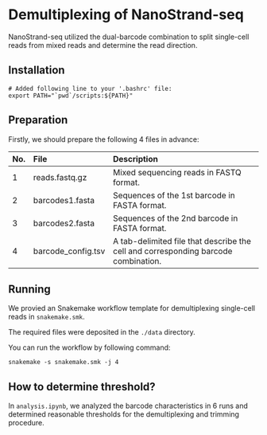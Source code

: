 # Demultiplexing of NanoStrand-seq

NanoStrand-seq utilized the dual-barcode combination to split single-cell reads from mixed reads and determine the read direction.

## Installation

    # Added following line to your '.bashrc' file:
    export PATH="`pwd`/scripts:${PATH}"

## Preparation

Firstly, we should prepare the following 4 files in advance:

No.|File|Description
:-|:-|:-
1|reads.fastq.gz|Mixed sequencing reads in FASTQ format.
2|barcodes1.fasta|Sequences of the 1st barcode in FASTA format.
3|barcodes2.fasta|Sequences of the 2nd barcode in FASTA format.
4|barcode_config.tsv|A tab-delimited file that describe the cell and corresponding barcode combination.

## Running

We provied an Snakemake workflow template for demultiplexing single-cell reads in `snakemake.smk`.

The required files were deposited in the `./data` directory.

You can run the workflow by following command:

    snakemake -s snakemake.smk -j 4

## How to determine threshold?

In `analysis.ipynb`, we analyzed the barcode characteristics in 6 runs and determined reasonable thresholds for the demultiplexing and trimming procedure.

